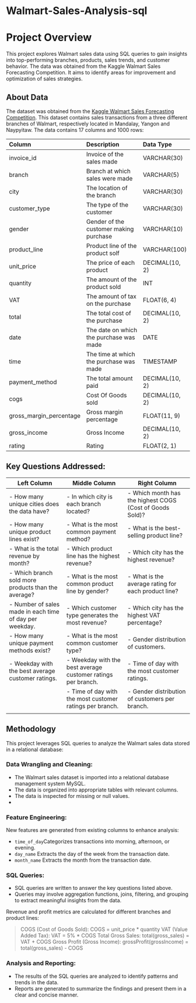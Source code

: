 # Walmart-Sales-Analysis-sql
# Project Overview

This project explores Walmart sales data using SQL queries to gain insights into top-performing branches, products, sales trends, and customer behavior. The data was obtained from the Kaggle Walmart Sales Forecasting Competition. It aims to identify areas for improvement and optimization of sales strategies.
## About Data

The dataset was obtained from the [Kaggle Walmart Sales Forecasting Competition](https://www.kaggle.com/c/walmart-recruiting-store-sales-forecasting). This dataset contains sales transactions from a three different branches of Walmart, respectively located in Mandalay, Yangon and Naypyitaw. The data contains 17 columns and 1000 rows:

| Column                  | Description                             | Data Type      |
| :---------------------- | :-------------------------------------- | :------------- |
| invoice_id              | Invoice of the sales made               | VARCHAR(30)    |
| branch                  | Branch at which sales were made         | VARCHAR(5)     |
| city                    | The location of the branch              | VARCHAR(30)    |
| customer_type           | The type of the customer                | VARCHAR(30)    |
| gender                  | Gender of the customer making purchase  | VARCHAR(10)    |
| product_line            | Product line of the product solf        | VARCHAR(100)   |
| unit_price              | The price of each product               | DECIMAL(10, 2) |
| quantity                | The amount of the product sold          | INT            |
| VAT                 | The amount of tax on the purchase       | FLOAT(6, 4)    |
| total                   | The total cost of the purchase          | DECIMAL(10, 2) |
| date                    | The date on which the purchase was made | DATE           |
| time                    | The time at which the purchase was made | TIMESTAMP      |
| payment_method                 | The total amount paid                   | DECIMAL(10, 2) |
| cogs                    | Cost Of Goods sold                      | DECIMAL(10, 2) |
| gross_margin_percentage | Gross margin percentage                 | FLOAT(11, 9)   |
| gross_income            | Gross Income                            | DECIMAL(10, 2) |
| rating                  | Rating                                  | FLOAT(2, 1)    |

## Key Questions Addressed:

| Left Column                                                  | Middle Column                                                  | Right Column                                                         |
|--------------------------------------------------------------|----------------------------------------------------------------|-----------------------------------------------------------------------|
| - How many unique cities does the data have?                 | - In which city is each branch located?                       | - Which month has the highest COGS (Cost of Goods Sold)?               |
| - How many unique product lines exist?                       | - What is the most common payment method?                    | - What is the best-selling product line?                               |
| - What is the total revenue by month?                        | - Which product line has the highest revenue?                | - Which city has the highest revenue?                                  |
| - Which branch sold more products than the average?          | - What is the most common product line by gender?            | - What is the average rating for each product line?                    |
| - Number of sales made in each time of day per weekday.      | - Which customer type generates the most revenue?            | - Which city has the highest VAT percentage?                           |
| - How many unique payment methods exist?                    | - What is the most common customer type?                     | - Gender distribution of customers.                                    |
| - Weekday with the best average customer ratings.            | - Weekday with the best average customer ratings per branch. | - Time of day with the most customer ratings.                          |
|                                                              | - Time of day with the most customer ratings per branch.     | - Gender distribution of customers per branch.                         |
|                                                              |                                                              |                                                                       |



## Methodology

This project leverages SQL queries to analyze the Walmart sales data stored in a relational database:

### Data Wrangling and Cleaning:

- The Walmart sales dataset is imported into a relational database management system MySQL.
- The data is organized into appropriate tables with relevant columns.
- The data is inspected for missing or null values.
- 
### Feature Engineering:
New features are generated from existing columns to enhance analysis:

- `time_of_day`Categorizes transactions into morning, afternoon, or evening.
- `day_name` Extracts the day of the week from the transaction date.
- `month_name` Extracts the month from the transaction date.

### SQL Queries:

- SQL queries are written to answer the key questions listed above.
- Queries may involve aggregation functions, joins, filtering, and grouping to extract meaningful insights from the data.
  
Revenue and profit metrics are calculated for different branches and product lines:
> COGS (Cost of Goods Sold): COGS = unit_price * quantity
> VAT (Value Added Tax): VAT = 5% * COGS
> Total Gross Sales: total(gross_sales) = VAT + COGS
> Gross Profit (Gross Income): grossProfit(grossIncome) = total(gross_sales) - COGS

### Analysis and Reporting:

- The results of the SQL queries are analyzed to identify patterns and trends in the data.
- Reports are generated to summarize the findings and present them in a clear and concise manner.
